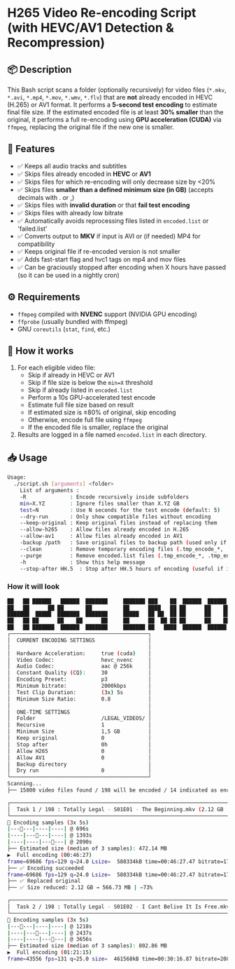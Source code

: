 # H265 Video Re-encoding Script (with HEVC/AV1 Detection & Recompression)

## 📦 Description

This Bash script scans a folder (optionally recursively) for video files (`*.mkv`, `*.avi`, `*.mp4`, `*.mov`, `*.wmv`, `*.flv`) that are **not** already encoded in HEVC (H.265) or AV1 format. It performs a **5-second test encoding** to estimate final file size. If the estimated encoded file is at least **30% smaller** than the original, it performs a full re-encoding using **GPU acceleration (CUDA)** via `ffmpeg`, replacing the original file if the new one is smaller.

## 🎯 Features

- ✅ Keeps all audio tracks and subtitles
- ✅ Skips files already encoded in **HEVC** or **AV1**
- ✅ Skips files for which re-encoding will only decrease size by <20%
- ✅ Skips files **smaller than a defined minimum size (in GB)** (accepts decimals with . or ,)
- ✅ Skips files with **invalid duration** or that **fail test encoding**
- ✅ Skips files with already low bitrate
- ✅ Automatically avoids reprocessing files listed in `encoded.list` or 'failed.list'
- ✅ Converts output to **MKV** if input is AVI or (if needed) MP4 for compatibility
- ✅ Keeps original file if re-encoded version is not smaller
- ✅ Adds fast-start flag and hvc1 tags on mp4 and mov files
- ✅ Can be graciously stopped after encoding when X hours have passed (so it can be used in a nightly cron)


## ⚙️ Requirements

- `ffmpeg` compiled with **NVENC** support (NVIDIA GPU encoding)
- `ffprobe` (usually bundled with ffmpeg)
- GNU `coreutils` (`stat`, `find`, etc.)

## 🧪 How it works

1. For each eligible video file:
   - Skip if already in HEVC or AV1
   - Skip if file size is below the `min=X` threshold
   - Skip if already listed in `encoded.list`
   - Perform a 10s GPU-accelerated test encode
   - Estimate full file size based on result
   - If estimated size is ≥80% of original, skip encoding
   - Otherwise, encode full file using `ffmpeg`
   - If the encoded file is smaller, replace the original
2. Results are logged in a file named `encoded.list` in each directory.

## 📥 Usage

```bash
Usage:
  ./script.sh [arguments] <folder>
    List of arguments :
    -R              : Encode recursively inside subfolders
    min=X.YZ        : Ignore files smaller than X.YZ GB
    test=N          : Use N seconds for the test encode (default: 5)
    --dry-run       : Only show compatible files without encoding
    --keep-original : Keep original files instead of replacing them
    --allow-h265    : Allow files already encoded in H.265
    --allow-av1     : Allow files already encoded in AV1
    -backup /path   : Save original files to backup path (used only if not using --keep-original)
    --clean         : Remove temporary encoding files (.tmp_encode_*, .tmp_encode_test_*) from the folder(s, if combined with -R) 
    --purge         : Remove encoded.list files (.tmp_encode_*, .tmp_encode_test_*) from the folder(s, if combined with -R) 
    -h              : Show this help message
    --stop-after HH.5  : Stop after HH.5 hours of encoding (useful if in cron)

```
### How it will look

```bash
██   ██ ██████   ██████  ███████     ███████ ███    ██  ██████  ██████  ██████  ███████ ██████  
██   ██      ██ ██       ██          ██      ████   ██ ██      ██    ██ ██   ██ ██      ██   ██ 
███████  █████  ███████  ███████     █████   ██ ██  ██ ██      ██    ██ ██   ██ █████   ██████  
██   ██ ██      ██    ██      ██     ██      ██  ██ ██ ██      ██    ██ ██   ██ ██      ██   ██ 
██   ██ ███████  ██████  ███████     ███████ ██   ████  ██████  ██████  ██████  ███████ ██   ██
┌────────────────────────────────────────────┐
│  CURRENT ENCODING SETTINGS                 │
│                                            │
│  Hardware Acceleration:     true (cuda)    │
│  Video Codec:               hevc_nvenc     │
│  Audio Codec:               aac @ 256k     │
│  Constant Quality (CQ):     30             │
│  Encoding Preset:           p3             │
│  Minimum bitrate:           2000kbps       │
│  Test Clip Duration:        (3x) 5s        │
│  Minimum Size Ratio:        0.8            │
│                                            │
│  ONE-TIME SETTINGS                         │
│  Folder                     /LEGAL_VIDEOS/ │
│  Recursive                  1              │
│  Minimum Size               1,5 GB         │
│  Keep original              0              │
│  Stop after                 0h             │
│  Allow H265                 0              │
│  Allow AV1                  0              │
│  Backup directory                          │
│  Dry run                    0              │
└────────────────────────────────────────────┘
Scanning...
├── 15800 video files found / 198 will be encoded / 14 indicated as encoded / 0 indicated as failed

┌──────────────────────────────────────────────────────────────────────────────────────────────┐
│  Task 1 / 198 : Totally Legal - S01E01 - The Beginning.mkv (2.12 GB | 00:46:27)              │
└──────────────────────────────────────────────────────────────────────────────────────────────┘
 Encoding samples (3x 5s)
|------|----|----| @ 696s
|----|------|----| @ 1393s
|----|----|------| @ 2090s
├── Estimated size (median of 3 samples): 472.14 MB
▶️  Full encoding (00:46:27)
frame=69686 fps=129 q=24.0 Lsize=  580334kB time=00:46:27.47 bitrate=1705.5kbits/s speed=5.15x    
├── ✅ Encoding succeeded
frame=69686 fps=129 q=24.0 Lsize=  580334kB time=00:46:27.47 bitrate=1705.5kbits/s speed=5.15x    
├── ✅ Replaced original
├── ✅ Size reduced: 2.12 GB → 566.73 MB | −73%

┌───────────────────────────────────────────────────────────────────────────────────────────────────┐
│  Task 2 / 198 : Totally Legal - S01E02 - I Cant Belive It Is Free.mkv (1.56 GB | 01:21:15)        │
└───────────────────────────────────────────────────────────────────────────────────────────────────┘
 Encoding samples (3x 5s)
|------|----|----| @ 1218s
|----|------|----| @ 2437s
|----|----|------| @ 3656s
├── Estimated size (median of 3 samples): 802.86 MB
▶️  Full encoding (01:21:15)
frame=43556 fps=131 q=25.0 size=  461568kB time=00:30:16.87 bitrate=2081.1kbits/s speed=5.47x 
```

